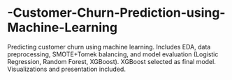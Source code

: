 # -Customer-Churn-Prediction-using-Machine-Learning
Predicting customer churn using machine learning. Includes EDA, data preprocessing, SMOTE+Tomek balancing, and model evaluation (Logistic Regression, Random Forest, XGBoost). XGBoost selected as final model. Visualizations and presentation included.
